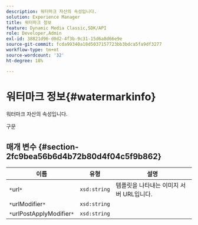 ```yaml
---
description: 워터마크 자산의 속성입니다.
solution: Experience Manager
title: 워터마크 정보
feature: Dynamic Media Classic,SDK/API
role: Developer,Admin
exl-id: 38821d96-d0d2-4f3b-9c31-15d6a8d66e9e
source-git-commit: fcda99340a18d5037157723bb3bdca5fa9df3277
workflow-type: tm+mt
source-wordcount: '32'
ht-degree: 18%

---
```


# 워터마크 정보{#watermarkinfo}

워터마크 자산의 속성입니다.

구문

## 매개 변수 {#section-2fc9bea56b6d4b72b80d4f04c5f9b862}

| 이름 | 유형 | 설명 |
|---|---|---|
| `*`url`*` | `xsd:string` | 템플릿을 나타내는 이미지 서버 URL입니다. |
| `*`urlModifier`*` | `xsd:string` |  |
| `*`urlPostApplyModifier`*` | `xsd:string` |  |
